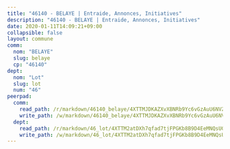 ```yaml
---
title: "46140 - BELAYE | Entraide, Annonces, Initiatives"
description: "46140 - BELAYE | Entraide, Annonces, Initiatives"
date: 2020-01-11T14:09:21+09:00
collapsible: false
layout: commune
comm:
  nom: "BELAYE"
  slug: belaye
  cp: "46140"
dept:
  nom: "Lot"
  slug: lot
  num: "46"
peerpad:
  comm:
    read_path: /r/markdown/46140_belaye/4XTTMJDKAZXvXBNRb9Yc6vGzAuU6NVZM56hK83b1uAnaNNzdL
    write_path: /w/markdown/46140_belaye/4XTTMJDKAZXvXBNRb9Yc6vGzAuU6NVZM56hK83b1uAnaNNzdL-K3TgUZEMm69GXpD9kfHW3vWLqidS7CKZQjbwUJqonqtGyoAKkLYK1Tj6SHjy7pdMXJPUXfhbaizyEJxJeB5PwGNC9GZM2Di8yuJRDHtPtfJHxaaGLZYywqeKentjUqeFcZnEKarz
  dept:
    read_path: /r/markdown/46_lot/4XTTM2atDXh7qfad7tjFPGKb8B9D4EeMNQsUG7H6r5PvcsmQY
    write_path: /w/markdown/46_lot/4XTTM2atDXh7qfad7tjFPGKb8B9D4EeMNQsUG7H6r5PvcsmQY-K3TgUvJaCyZvzJ7KFBouD3E9Db8SxVd6F9MJ4VM5wtYfGyhK8U9f2jgCEG1ZP5QbGj9NK2WPVZdPjtw9bJHLE1PoGwVsSft8aSDsZrWh6CwkugjgRfbWWHf5TabrG7vmtM7v9WUc
---
```


